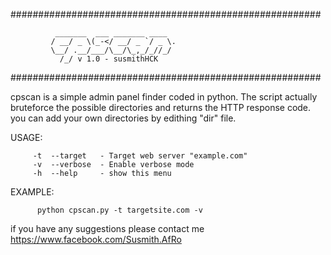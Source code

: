 ########################################################

              _______  ___ _______ ____
             / __/ _ \(_-</ __/ _ `/ _ \.
             \__/ .__/___/\__/\_,_/_//_/
               /_/ v 1.0 - susmithHCK

########################################################

cpscan is a simple admin panel finder coded in python. 
The script actually bruteforce the possible directories and returns the HTTP response code.
you can add your own directories by edithing "dir" file.

USAGE:

         -t  --target   - Target web server "example.com"
         -v  --verbose  - Enable verbose mode
         -h  --help     - show this menu

EXAMPLE:

          python cpscan.py -t targetsite.com -v
			   
if you have any suggestions please contact me 	https://www.facebook.com/Susmith.AfRo
